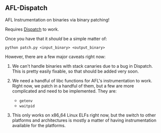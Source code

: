 AFL-Dispatch
------------

AFL Instrumentation on binaries via binary patching!


Requires [Dispatch](https://github.com/isislab/dispatch) to work.

Once you have that it _should_ be a simple matter of:

`python patch.py <input_binary> <output_binary>`


However, there are a few major caveats right now:

1. We can't handle binaries with stack canaries due to a bug in Dispatch. This is pretty easily fixable, so that should be added very soon.

2. We need a handful of libc functions for AFL's instrumentation to work. Right now, we patch in a handful of them, but a few are more complicated and need to be implemented. They are:
    - `getenv`
    - `waitpid`

3. This only works on x86\_64 Linux ELFs right now, but the switch to other platforms and architectures is mostly a matter of having instrumentation available for the platforms. 

